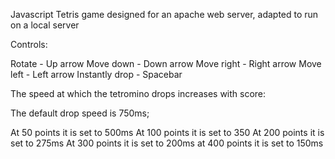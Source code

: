 Javascript Tetris game designed for an apache web server, adapted to run on a local server

Controls:

Rotate - Up arrow
Move down - Down arrow
Move right - Right arrow
Move left - Left arrow
Instantly drop - Spacebar


The speed at which the tetromino drops increases with score:

The default drop speed is 750ms;

At 50 points it is set to 500ms
At 100 points it is set to 350
At 200 points it is set to 275ms
At 300 points it is set to 200ms
at 400 points it is set to 150ms
